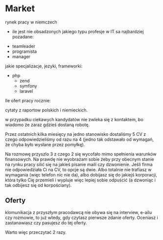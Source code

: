 # Market
rynek pracy w niemczech
- ile jest nie obsadzonych
jakiego typu profesje w IT sa najbardziej pozadane:
+ teamleader
+ programista
+ manager

jakie specjalizacje, jezyki, frameworki:
+ php
  + zend
  + symfony
  + laravel
  
Ile ofert pracy rocznie:

cytaty z raportow polskich i niemieckich.




w przypadku ciekawych kandydatów nie zwleka się z kontaktem, bo
 wiadomo że zaraz gdzieś dostaną robotę. 
 
 Przez ostatnich kilka miesięcy na jedno stanowisko dostaliśmy 
 5 CV z czego odpowiedzieliśmy od razu na 4 
 (jedno tak odstawało od wymagań, że chyba było wysłane przez pomyłkę).
  
 Na rozmowę przyszlo 3 z czego 2 się wycofało mimo spełnienia warunków finansowych.
 Na prawdę nie wyobrażam sobie żeby przy obecnym stanie na rynku pracy silić się na jakieś pisanie maili czy dzwonienie. Jeśli firma nie odpowiedziała Ci na CV, to opcje są dwie. Albo totalnie nie trafiasz w wymagania (więc telefon nic nie da), albo dobijasz się do jakiejś korporacji, która tylko Cię przemieli i wypluje więc lepiej sobie odpuścić (a dzwoniąc i tak odbijesz się od korpościany). 


## Oferty

klomunikacja z przyszłym pracodawcą nie obywa się na interview, e-ailu czy rozmowie,
to już wtedy, gdy czytasz pierwsze zdanie oferty.
Oceniasz i zastanawiasz czy pasujesz do tej oferty.

Warto więc przeczytać 2 razy.



